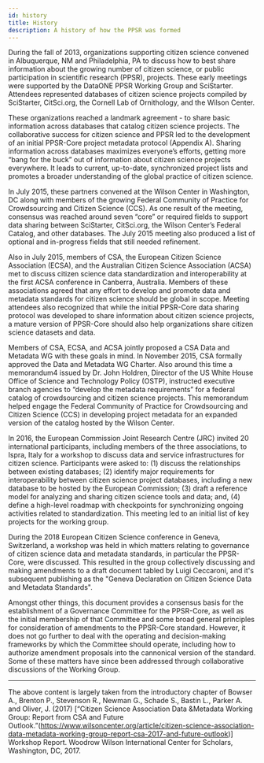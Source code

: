 ```yaml
---
id: history
title: History
description: A history of how the PPSR was formed
---
```

During the fall of 2013, organizations supporting citizen science convened in Albuquerque, NM and Philadelphia, PA to discuss how to best share information about the growing number of citizen science, or public participation in scientific research (PPSR), projects. These early meetings were supported by the DataONE PPSR Working Group and SciStarter. Attendees represented databases of citizen science projects compiled by SciStarter, CitSci.org, the Cornell Lab of Ornithology, and the Wilson Center.

These organizations reached a landmark agreement - to share basic information across databases that catalog citizen science projects. The collaborative success for citizen science and PPSR led to the development of an initial PPSR-Core project metadata protocol (Appendix A). Sharing information across databases maximizes everyone’s efforts, getting more “bang for the buck” out of information about citizen science projects everywhere. It leads to current, up-to-date, synchronized project lists and promotes a broader understanding of the global practice of citizen science.

In July 2015, these partners convened at the Wilson Center in Washington, DC along with members of the growing Federal Community of Practice for Crowdsourcing and Citizen Science (CCS). As one result of the meeting, consensus was reached around seven “core” or required fields to support data sharing between SciStarter, CitSci.org, the Wilson Center’s Federal Catalog, and other databases. The July 2015 meeting also produced a list of optional and in-progress fields that still needed refinement.

Also in July 2015, members of CSA, the European Citizen Science Association (ECSA), and the Australian Citizen Science Association (ACSA) met to discuss citizen science data standardization and interoperability at the first ACSA conference in Canberra, Australia. Members of these associations agreed that any effort to develop and promote data and metadata standards for citizen science should be global in scope. Meeting attendees also recognized that while the initial PPSR-Core data sharing protocol was developed to share information about citizen science projects, a mature version of PPSR-Core should also help organizations share citizen science datasets and data.

Members of CSA, ECSA, and ACSA jointly proposed a CSA Data and Metadata WG with these goals in mind. In November 2015, CSA formally approved the Data and Metadata WG Charter. Also around this time a memorandum4 issued by Dr. John Holdren, Director of the US White House Office of Science and Technology Policy (OSTP), instructed executive branch agencies to “develop the metadata requirements” for a federal catalog of crowdsourcing and citizen science projects. This memorandum helped engage the Federal Community of Practice for Crowdsourcing and Citizen Science (CCS) in developing project metadata for an expanded version of the catalog hosted by the Wilson Center.

In 2016, the European Commission Joint Research Centre (JRC) invited 20 international participants, including members of the three associations, to Ispra, Italy for a workshop to discuss data and service infrastructures for citizen science. Participants were asked to: (1) discuss the relationships between existing databases; (2) identify major requirements for interoperability between citizen science project databases, including a new database to be hosted by the European Commission; (3) draft a reference model for analyzing and sharing citizen science tools and data; and, (4) define a high-level roadmap with checkpoints for synchronizing ongoing activities related to standardization. This meeting led to an initial list of key projects for the working group.

During the 2018 European Citizen Science conference in Geneva, Switzerland, a workshop was held in which matters relating to governance of citizen science data and metadata standards, in particular the PPSR-Core, were discussed. This resulted in the group collectively discussing and making amendments to a draft document tabled by Luigi Ceccaroni, and it's subsequent publishing as the "Geneva Declaration on Citizen Science Data and Metadata Standards".

Amongst other things, this document provides a consensus basis for the establishment of a Governance Committee for the PPSR-Core, as well as the initial membership of that Committee and some broad general principles for consideration of amendments to the PPSR-Core standard. However, it does not go further to deal with the operating and decision-making frameworks by which the Committee should operate, including how to authorize amendment proposals into the cannonical version of the standard. Some of these matters have since been addressed through collaborative discussions of the Working Group.

---
The above content is largely taken from the introductory chapter of Bowser A., Brenton P., Stevenson R., Newman G., Schade S., Bastin L., Parker A. and Oliver, J. (2017) [“Citizen Science Association Data &Metadata Working Group: Report from CSA and Future Outlook.”(https://www.wilsoncenter.org/article/citizen-science-association-data-metadata-working-group-report-csa-2017-and-future-outlook)] Workshop Report. Woodrow Wilson International Center for Scholars, Washington, DC, 2017.